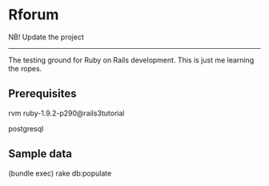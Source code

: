 # Rforum

NB! Update the project

---
The testing ground for Ruby on Rails development. 
This is just me learning the ropes.

## Prerequisites
rvm ruby-1.9.2-p290@rails3tutorial

postgresql

## Sample data
(bundle exec) rake db:populate
